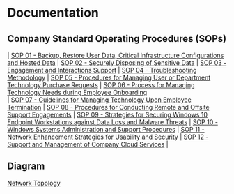 # Documentation
## Company Standard Operating Procedures (SOPs)

| [SOP 01 - Backup, Restore User Data, Critical Infrastructure Configurations and Hosted Data](https://github.com/GSD-Solutions-Group/Documentation/blob/main/SOP%2001%20-%20Backup%2C%20Restore%20User%20Data%2C%20Critical%20Infrastructure%20Configurations%20and%20Hosted%20Data.md) | [SOP 02 - Securely Disposing of Sensitive Data](https://github.com/GSD-Solutions-Group/Documentation/blob/main/SOP%2002%20-%20Securely%20Disposing%20of%20Sensitive%20Data.md)
| [SOP 03 - Engagement and Interactions Support](https://github.com/GSD-Solutions-Group/Documentation/blob/main/SOP%2003%20-%20Engagement%20and%20Interactions%20Support.md) | [SOP 04 - Troubleshooting Methodology](https://github.com/GSD-Solutions-Group/Documentation/blob/main/SOP%2004%20-%20Troubleshooting%20Methodology.md)
| [SOP 05 - Procedures for Managing User or Department Technology Purchase Requests](https://github.com/GSD-Solutions-Group/Documentation/blob/main/SOP%2005%20-%20Procedures%20for%20Managing%20User%20or%20Department%20Technology%20Purchase%20Requests.md) | [SOP 06 - Process for Managing Technology Needs during Employee Onboarding](https://github.com/GSD-Solutions-Group/Documentation/blob/main/SOP%2006%20-%20Process%20for%20Managing%20Technology%20Needs%20during%20Employee%20Onboarding.md)  
| [SOP 07 - Guidelines for Managing Technology Upon Employee Termination](https://github.com/GSD-Solutions-Group/Documentation/blob/main/SOP%2007%20-%20Guidelines%20for%20Managing%20Technology%20Upon%20Employee%20Termination.md) | [SOP 08 - Procedures for Conducting Remote and Offsite Support Engagements](https://github.com/GSD-Solutions-Group/Documentation/blob/main/SOP%2008%20-%20Procedures%20for%20Conducting%20Remote%20and%20Offsite%20Support%20Engagements.md)
| [SOP 09 - Strategies for Securing Windows 10 Endpoint Workstations against Data Loss and Malware Threats](https://github.com/GSD-Solutions-Group/Documentation/blob/main/SOP%2009%20-%20Strategies%20for%20Securing%20Windows%2010%20Endpoint%20Workstations%20against%20Data%20Loss%20and%20Malware%20Threats.md) | [SOP 10 - Windows Systems Administration and Support Procedures](https://github.com/GSD-Solutions-Group/Documentation/blob/main/SOP%2010%20-%20Windows%20Systems%20Administration%20and%20Support%20Procedures.md) | [SOP 11 - Network Enhancement Strategies for Usability and Security](https://github.com/GSD-Solutions-Group/Documentation/blob/main/SOP%2011%20-%20Network%20Enhancement%20Strategies%20for%20Usability%20and%20Security.md) | [SOP 12 - Support and Management of Company Cloud Services](https://github.com/GSD-Solutions-Group/Documentation/blob/main/SOP%2012%20-%20%20Support%20and%20Management%20of%20Company%20Cloud%20Services.md) |


 ## Diagram
 [Network Topology](https://github.com/GSD-Solutions-Group/Documentation/blob/main/network%20topology.drawio.pdf)
